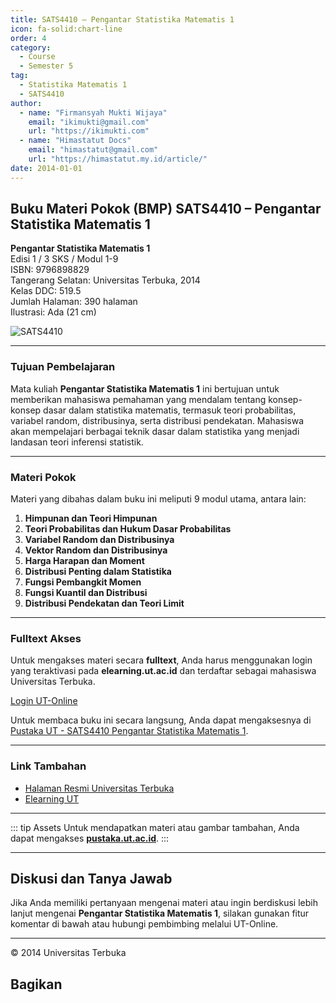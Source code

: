 ```yaml
--- 
title: SATS4410 – Pengantar Statistika Matematis 1
icon: fa-solid:chart-line
order: 4
category:
  - Course
  - Semester 5
tag:
  - Statistika Matematis 1
  - SATS4410
author:
  - name: "Firmansyah Mukti Wijaya"
    email: "ikimukti@gmail.com"
    url: "https://ikimukti.com"
  - name: "Himastatut Docs"
    email: "himastatut@gmail.com"
    url: "https://himastatut.my.id/article/"
date: 2014-01-01
--- 
```


## Buku Materi Pokok (BMP) SATS4410 – Pengantar Statistika Matematis 1

**Pengantar Statistika Matematis 1**  
Edisi 1 / 3 SKS / Modul 1-9  
ISBN: 9796898829  
Tangerang Selatan: Universitas Terbuka, 2014  
Kelas DDC: 519.5  
Jumlah Halaman: 390 halaman  
Ilustrasi: Ada (21 cm)

![SATS4410](https://pustaka.ut.ac.id/lib/wp-content/uploads/2017/01/SATS4410.jpg)

--- 

### Tujuan Pembelajaran

Mata kuliah **Pengantar Statistika Matematis 1** ini bertujuan untuk memberikan mahasiswa pemahaman yang mendalam tentang konsep-konsep dasar dalam statistika matematis, termasuk teori probabilitas, variabel random, distribusinya, serta distribusi pendekatan. Mahasiswa akan mempelajari berbagai teknik dasar dalam statistika yang menjadi landasan teori inferensi statistik.

--- 

### Materi Pokok

Materi yang dibahas dalam buku ini meliputi 9 modul utama, antara lain:

1. **Himpunan dan Teori Himpunan**
2. **Teori Probabilitas dan Hukum Dasar Probabilitas**
3. **Variabel Random dan Distribusinya**
4. **Vektor Random dan Distribusinya**
5. **Harga Harapan dan Moment**
6. **Distribusi Penting dalam Statistika**
7. **Fungsi Pembangkit Momen**
8. **Fungsi Kuantil dan Distribusi**
9. **Distribusi Pendekatan dan Teori Limit**

--- 

### Fulltext Akses

Untuk mengakses materi secara **fulltext**, Anda harus menggunakan login yang teraktivasi pada **elearning.ut.ac.id** dan terdaftar sebagai mahasiswa Universitas Terbuka.

[Login UT-Online](http://elearning.ut.ac.id)

Untuk membaca buku ini secara langsung, Anda dapat mengaksesnya di [Pustaka UT - SATS4410 Pengantar Statistika Matematis 1](https://pustaka.ut.ac.id/lib/sats4410-pengantar-statistika-matematis-1/).

--- 

### Link Tambahan

- [Halaman Resmi Universitas Terbuka](https://www.ut.ac.id)
- [Elearning UT](http://elearning.ut.ac.id)

--- 

::: tip Assets
Untuk mendapatkan materi atau gambar tambahan, Anda dapat mengakses **[pustaka.ut.ac.id](https://pustaka.ut.ac.id)**.
:::

--- 

## Diskusi dan Tanya Jawab

Jika Anda memiliki pertanyaan mengenai materi atau ingin berdiskusi lebih lanjut mengenai **Pengantar Statistika Matematis 1**, silakan gunakan fitur komentar di bawah atau hubungi pembimbing melalui UT-Online.

--- 

<footer>
  <p>© 2014 Universitas Terbuka</p>
</footer>


## Bagikan
<Share colorful />
<GitContributors />
<GitChangelog />